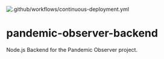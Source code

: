 ![.github/workflows/continuous-deployment.yml](https://github.com/brandon-kyle-bailey/pandemic-observer-backend/workflows/.github/workflows/continuous-deployment.yml/badge.svg?branch=development)
# pandemic-observer-backend

Node.js Backend for the Pandemic Observer project.


